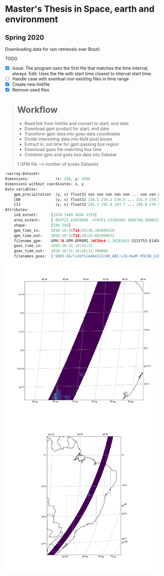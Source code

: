 # Master's Thesis in Space, earth and environment
## Spring 2020

Downloading data for rain retrievals over Brazil.

TODO 
- [X] Issue: The program uses the first file that matches the time interval, always. Edit: Uses the file with start time closest to interval start time.
- [ ] Handle case with eventual non-existing files in time range
- [X] Create new linkfile
- [X] Remove used files 

># Workflow
>- Read link from linkfile and convert to start, end date
>- Download gpm product for start, end date
>- Transform gpm data into goes data coordinates
>- Divide interesting data into NxN pixel boxes
>- Extract in, out time for gpm passing box region
>- Download goes file matching box time
>- Combine gpm and goes box data into Dataset
>
>1 GPM file --> number of boxes Datasets


```python
<xarray.Dataset>
Dimensions:            (x: 256, y: 256)
Dimensions without coordinates: x, y
Data variables:
    gpm_precipitation  (y, x) float32 nan nan nan nan nan ... nan nan nan nan
    C08                (y, x) float32 234.1 234.2 234.6 ... 231.5 230.5 228.6
    C13                (y, x) float32 292.3 292.9 293.7 ... 280.0 276.9 272.4
Attributes:
    ind_extent:      [1570 1449 1826 1193]
    area_extent:     [ 859723.41655896 -374751.23285903 1885780.26802327  651...
    shape:           [256 256]
    gpm_time_in:     2018-10-31T14:25:30.382000128
    gpm_time_out:    2018-10-31T14:28:24.681999872
    filename_gpm:    GPM/2B.GPM.DPRGMI.2HCSHv4-1.20181031-S131753-E145026.026...
    goes_time_in:    2018-10-31 14:15:37
    goes_time_out:   2018-10-31 14:26:13.700000
    filenames_goes:  ['GOES-16/linkfile464113/OR_ABI-L1b-RadF-M3C08_G16_s2018...
```

![](plots/exregionplotp.png)
![](plots/wholeexregionplotp.png)


